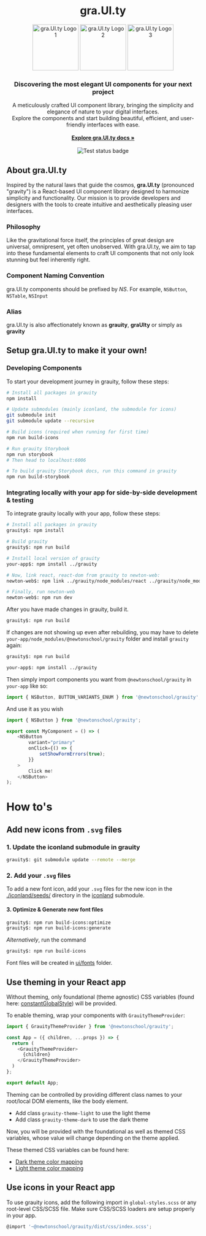 <h1 align="center">gra.UI.ty</h1>

<p align="center">
  <img src="https://d3dyfaf3iutrxo.cloudfront.net/general/upload/cc6c8f01c5fa4ca481de8f9180eb937a.png" alt="gra.UI.ty Logo 1" width="120" height="120" />
  <img src="https://d3dyfaf3iutrxo.cloudfront.net/general/upload/92ae68a3bf55431d8120e92041951482.png" alt="gra.UI.ty Logo 2" width="120" height="120" />
  <img src="https://d3dyfaf3iutrxo.cloudfront.net/general/upload/c1dd6d6367b34e01a19c458e1656c3c1.png" alt="gra.UI.ty Logo 3" width="120" height="120" />
</p>

<h3 align="center">Discovering the most elegant UI components for your next project</h3>

<p align="center">
  A meticulously crafted UI component library, bringing the simplicity and elegance of nature to your digital interfaces.
  <br />
  Explore the components and start building beautiful, efficient, and user-friendly interfaces with ease.
  <br />
  <br />
  <a href="https://grauity.newtonschool.co"><strong>Explore gra.UI.ty docs »</strong></a>
  <br />
  <br />
  <img src="https://github.com/Newton-School/grauity/actions/workflows/run-tests.yml/badge.svg" alt="Test status badge" />
</p>

## About gra.UI.ty

Inspired by the natural laws that guide the cosmos, **gra.UI.ty** (pronounced "gravity") is a React-based UI component library designed to harmonize simplicity and functionality. Our mission is to provide developers and designers with the tools to create intuitive and aesthetically pleasing user interfaces.

### Philosophy

Like the gravitational force itself, the principles of great design are universal, omnipresent, yet often unobserved. With gra.UI.ty, we aim to tap into these fundamental elements to craft UI components that not only look stunning but feel inherently right.

### Component Naming Convention

gra.UI.ty components should be prefixed by _NS_.
For example, `NSButton`, `NSTable`, `NSInput`

### Alias

gra.UI.ty is also affectionately known as **grauity**, **graUIty** or simply as **gravity**

## Setup gra.UI.ty to make it your own!

### Developing Components

To start your development journey in grauity, follow these steps:

```bash
# Install all packages in grauity
npm install

# Update submodules (mainly iconland, the submodule for icons)
git submodule init
git submodule update --recursive

# Build icons (required when running for first time)
npm run build-icons

# Run grauity Storybook
npm run storybook
# Then head to localhost:6006

# To build grauity Storybook docs, run this command in grauity
npm run build-storybook
```

### Integrating locally with your app for side-by-side development & testing

To integrate grauity locally with your app, follow these steps:

```bash
# Install all packages in grauity
grauity$: npm install

# Build grauity
grauity$: npm run build

# Install local version of grauity
your-app$: npm install ../grauity

# Now, link react, react-dom from grauity to newton-web:
newton-web$: npm link ../grauity/node_modules/react ../grauity/node_modules/react-dom --legacy-peer-deps

# Finally, run newton-web
newton-web$: npm run dev
```

After you have made changes in grauity, build it.
```bash
grauity$: npm run build
```

If changes are not showing up even after rebuilding, you may
have to delete `your-app/node_modules/@newtonschool/grauity` folder
and install `grauity` again:
```bash
grauity$: npm run build

your-app$: npm install ../grauity
```

Then simply import components you want from `@newtonschool/grauity` in `your-app` like so:

```js
import { NSButton, BUTTON_VARIANTS_ENUM } from '@newtonschool/grauity';
```

And use it as you wish

```js
import { NSButton } from '@newtonschool/grauity';

export const MyComponent = () => (
    <NSButton
        variant="primary"
        onClick={() => {
            setShowFormErrors(true);
        }}
    >
        Click me!
    </NSButton>
);
```


# How to's

## Add new icons from `.svg` files

### 1. Update the iconland submodule in grauity

```bash
grauity$: git submodule update --remote --merge
```

### 2. Add your `.svg` files

To add a new font icon, add your `.svg` files for the new icon in the [./iconland/seeds/](iconland/seeds) directory in the [iconland](./iconland) submodule.


#### 3. Optimize & Generate new font files

```bash
grauity$: npm run build-icons:optimize
grauity$: npm run build-icons:generate
```
*Alternatively*, run the command
```bash
grauity$: npm run build-icons
```

Font files will be created in [ui/fonts](ui/fonts) folder.


## Use theming in your React app

Without theming, only foundational (theme agnostic) CSS variables (found here: [constantGlobalStyle](ui/themes/GlobalStyle.ts)) will be provided.

To enable theming, wrap your components with `GrauityThemeProvider`:
```js
import { GrauityThemeProvider } from '@newtonschool/grauity';

const App = ({ children, ...props }) => {
  return (
    <GrauityThemeProvider>
      {children}
    </GrauityThemeProvider>
  )
};

export default App;
```


Theming can be controlled by providing different class names to your root/local DOM elements, like the body element.

  - Add class `grauity-theme-light` to use the light theme
  - Add class `grauity-theme-dark` to use the dark theme

Now, you will be provided with the foundational as well as themed CSS variables, whose
value will change depending on the theme applied.

These themed CSS variables can be found here:
  - [Dark theme color mapping](./ui/themes/darkThemeConstants.ts)
  - [Light theme color mapping](./ui/themes/lightThemeConstants.ts)


## Use icons in your React app

To use grauity icons, add the following import in `global-styles.scss` or any root-level CSS/SCSS file. Make sure CSS/SCSS loaders are setup properly in your app.

```js
@import '~@newtonschool/grauity/dist/css/index.scss';
```
